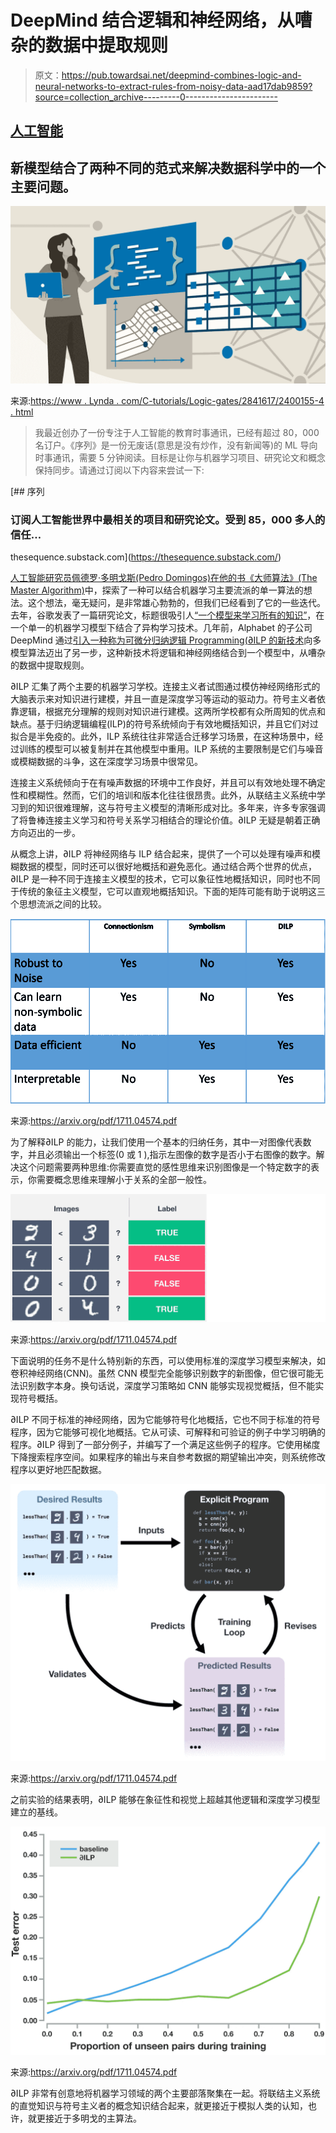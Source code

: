 # DeepMind 结合逻辑和神经网络，从嘈杂的数据中提取规则

> 原文：<https://pub.towardsai.net/deepmind-combines-logic-and-neural-networks-to-extract-rules-from-noisy-data-aad17dab9859?source=collection_archive---------0----------------------->

## [人工智能](https://towardsai.net/p/category/artificial-intelligence)

## 新模型结合了两种不同的范式来解决数据科学中的一个主要问题。

![](img/c916a33b73374a6742ea2ef204de46e7.png)

来源:[https://www . Lynda . com/C-tutorials/Logic-gates/2841617/2400155-4 . html](https://www.lynda.com/C-tutorials/Logic-gates/2841617/2400155-4.html)

> 我最近创办了一份专注于人工智能的教育时事通讯，已经有超过 80，000 名订户。《序列》是一份无废话(意思是没有炒作，没有新闻等)的 ML 导向时事通讯，需要 5 分钟阅读。目标是让你与机器学习项目、研究论文和概念保持同步。请通过订阅以下内容来尝试一下:

[](https://thesequence.substack.com/) [## 序列

### 订阅人工智能世界中最相关的项目和研究论文。受到 85，000 多人的信任…

thesequence.substack.com](https://thesequence.substack.com/) 

[人工智能研究员佩德罗·多明戈斯(Pedro Domingos)在他的书《大师算法》(The Master Algorithm)](https://www.amazon.com/Master-Algorithm-Ultimate-Learning-Machine/dp/1501299387)中，探索了一种可以结合机器学习主要流派的单一算法的想法。这个想法，毫无疑问，是非常雄心勃勃的，但我们已经看到了它的一些迭代。去年，谷歌发表了一篇研究论文，标题很吸引人[“一个模型来学习所有的知识”](https://arxiv.org/abs/1706.05137)，在一个单一的机器学习模型下结合了异构学习技术。几年前，Alphabet 的子公司 DeepMind 通过[引入一种称为可微分归纳逻辑 Programming(∂ILP 的新技术](https://arxiv.org/pdf/1711.04574.pdf)向多模型算法迈出了另一步，这种新技术将逻辑和神经网络结合到一个模型中，从嘈杂的数据中提取规则。

∂ILP 汇集了两个主要的机器学习学校。连接主义者试图通过模仿神经网络形式的大脑表示来对知识进行建模，并且一直是深度学习等运动的驱动力。符号主义者依靠逻辑，根据充分理解的规则对知识进行建模。这两所学校都有众所周知的优点和缺点。基于归纳逻辑编程(ILP)的符号系统倾向于有效地概括知识，并且它们对过拟合是半免疫的。此外，ILP 系统往往非常适合迁移学习场景，在这种场景中，经过训练的模型可以被复制并在其他模型中重用。ILP 系统的主要限制是它们与噪音或模糊数据的斗争，这在深度学习场景中很常见。

连接主义系统倾向于在有噪声数据的环境中工作良好，并且可以有效地处理不确定性和模糊性。然而，它们的培训和版本化往往很昂贵。此外，从联结主义系统中学习到的知识很难理解，这与符号主义模型的清晰形成对比。多年来，许多专家强调了将鲁棒连接主义学习和符号关系学习相结合的理论价值。∂ILP 无疑是朝着正确方向迈出的一步。

从概念上讲，∂ILP 将神经网络与 ILP 结合起来，提供了一个可以处理有噪声和模糊数据的模型，同时还可以很好地概括和避免恶化。通过结合两个世界的优点，∂ILP 是一种不同于连接主义模型的技术，它可以象征性地概括知识，同时也不同于传统的象征主义模型，它可以直观地概括知识。下面的矩阵可能有助于说明这三个思想流派之间的比较。

![](img/91bb6c9dd6e667d40c7289f43e4b1e58.png)

来源:https://arxiv.org/pdf/1711.04574.pdf

为了解释∂ILP 的能力，让我们使用一个基本的归纳任务，其中一对图像代表数字，并且必须输出一个标签(0 或 1 ),指示左图像的数字是否小于右图像的数字。解决这个问题需要两种思维:你需要直觉的感性思维来识别图像是一个特定数字的表示，你需要概念思维来理解小于关系的全部一般性。

![](img/02bf004803b9aa09edbb68b1029a5ba3.png)

来源:https://arxiv.org/pdf/1711.04574.pdf

下面说明的任务不是什么特别新的东西，可以使用标准的深度学习模型来解决，如卷积神经网络(CNN)。虽然 CNN 模型完全能够识别数字的新图像，但它很可能无法识别数字本身。换句话说，深度学习策略如 CNN 能够实现视觉概括，但不能实现符号概括。

∂ILP 不同于标准的神经网络，因为它能够符号化地概括，它也不同于标准的符号程序，因为它能够可视化地概括。它从可读、可解释和可验证的例子中学习明确的程序。∂ILP 得到了一部分例子，并编写了一个满足这些例子的程序。它使用梯度下降搜索程序空间。如果程序的输出与来自参考数据的期望输出冲突，则系统修改程序以更好地匹配数据。

![](img/b0ac115a65177ed7504998a004b51a76.png)

来源:https://arxiv.org/pdf/1711.04574.pdf

之前实验的结果表明，∂ILP 能够在象征性和视觉上超越其他逻辑和深度学习模型建立的基线。

![](img/cec41c519c52e863da29953beb0c2009.png)

来源:https://arxiv.org/pdf/1711.04574.pdf

∂ILP 非常有创意地将机器学习领域的两个主要部落聚集在一起。将联结主义系统的直觉知识与符号主义者的概念知识结合起来，就更接近于模拟人类的认知，也许，就更接近于多明戈的主算法。